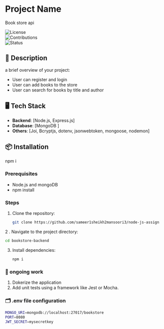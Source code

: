 # Project Name

Book store api

![License](https://img.shields.io/badge/license-MIT-blue.svg)  
![Contributions](https://img.shields.io/badge/contributions-welcome-brightgreen.svg)  
![Status](https://img.shields.io/badge/status-active-success.svg)

## 📜 Description

a brief overview of your project:

- User can register and login
- User can add books to the store
- User can search for books by title and author

## 🖥️ Tech Stack

- **Backend**: [Node.js, Express.js]
- **Database**: [MongoDB ]
- **Others**: [Joi, Bcryptjs, dotenv, jsonwebtoken, mongoose, nodemon]

## 📦 Installation

npm i

### Prerequisites

- Node.js and mongoDB
- npm install

### Steps

1. Clone the repository:
   ```bash
   git clone https://github.com/sameer1sheikh2mansoori3/node-js-assignment.git
   ```

2 . Navigate to the project directory:

```bash
cd bookstore-backend
```

3. Install dependencies:
   ```bash
   npm i
   ```

### 🚧 ongoing work

1. Dokerize the application
2. Add unit tests using a framework like Jest or Mocha.

### 🗂️ .env file configuration

```bash
MONGO_URI=mongodb://localhost:27017/bookstore
PORT=8080
JWT_SECRET=mysecretkey
```
